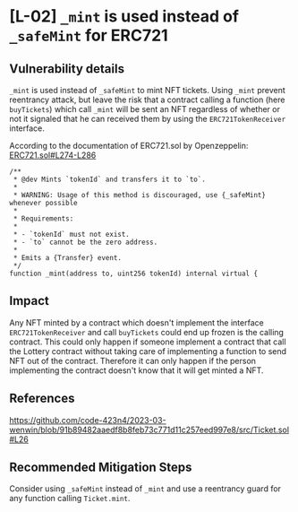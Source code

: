 # [L-02] `_mint` is used instead of `_safeMint` for ERC721

## Vulnerability details

`_mint` is used instead of `_safeMint` to mint NFT tickets. Using `_mint` prevent reentrancy attack, but leave the risk that a contract calling a function (here `buyTickets`) which call `_mint` will be sent an NFT regardless of whether or not it signaled that he can received them by using the `ERC721TokenReceiver` interface.

According to the documentation of ERC721.sol by Openzeppelin:
[ERC721.sol#L274-L286](https://github.com/OpenZeppelin/openzeppelin-contracts/blob/3d7a93876a2e5e1d7fe29b5a0e96e222afdc4cfa/contracts/token/ERC721/ERC721.sol#L274-L286)
```solidity
/**
 * @dev Mints `tokenId` and transfers it to `to`.
 *
 * WARNING: Usage of this method is discouraged, use {_safeMint} whenever possible
 *
 * Requirements:
 *
 * - `tokenId` must not exist.
 * - `to` cannot be the zero address.
 *
 * Emits a {Transfer} event.
 */
function _mint(address to, uint256 tokenId) internal virtual {
```

## Impact
Any NFT minted by a contract which doesn't implement the interface `ERC721TokenReceiver` and call `buyTickets` could end up frozen is the calling contract. This could only happen if someone implement a contract that call the Lottery contract without taking care of implementing a function to send NFT out of the contract. Therefore it can only happen if the person implementing the contract doesn't know that it will get minted a NFT.


## References
https://github.com/code-423n4/2023-03-wenwin/blob/91b89482aaedf8b8feb73c771d11c257eed997e8/src/Ticket.sol#L26

## Recommended Mitigation Steps
Consider using `_safeMint` instead of `_mint` and use a reentrancy guard for any function calling `Ticket.mint`.